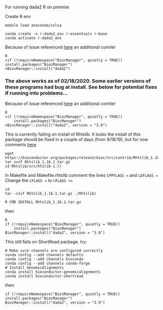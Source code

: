 For running dada2 R on premise

Create R env

```
module load anaconda/colsa

conda create -n r-dada2_env r-essentials r-base
conda activate r-dada2_env
```

Because of issue referenced [here](https://github.com/benjjneb/dada2/issues/417) an additional comiler

```
R
>if (!requireNamespace("BiocManager", quietly = TRUE))
install.packages("BiocManager")
>BiocManager::install("dada2")
```
### The above works as of 02/18/2020. Some earlier versions of these programs had bug at install. See below for potential fixes if running into problems...


Because of issue referenced [here](https://github.com/benjjneb/dada2/issues/417) an additional comiler

```
R
>if (!requireNamespace("BiocManager", quietly = TRUE))
    install.packages("BiocManager")
>BiocManager::install("dada2", version = "3.9")
```
This is currently failing on install of Rhtslib. It looks the install of this package should be fixed in a couple of days (from 9/18/19), but for now comments [here](https://github.com/Bioconductor/Rhtslib/issues/9)
```
wget https://bioconductor.org/packages/release/bioc/src/contrib/Rhtslib_1.16.1.tar.gz
tar xvzf Rhtslib_1.16.1.tar.gz
cd Rhtslib/src/htslib-1.7/
```
In Makefile and Makefile.rhtslib comment the lines `CPPFLAGS =` and `LDFLAGS =`
Change the `CFLAGS =` to `CFLAGS +=`

```
cd
tar -czvf Rhtslib_1.16.1.tar.gz ./Rhtslib/

R CMD INSTALL Rhtslib_1.16.1.tar.gz
```
then
```
R
if (!requireNamespace("BiocManager", quietly = TRUE))
    install.packages("BiocManager")
BiocManager::install("dada2", version = "3.9")
```
This still fails on ShortRead package. try:
```
# Make sure channels are configured correctly
conda config --add channels defaults
conda config --add channels bioconda
conda config --add channels conda-forge
# Install GenomicAlignments
conda install bioconductor-genomicalignments
conda install bioconductor-shortread
```
then
```
if (!requireNamespace("BiocManager", quietly = TRUE))
install.packages("BiocManager")
BiocManager::install("dada2", version = "3.9")
```

